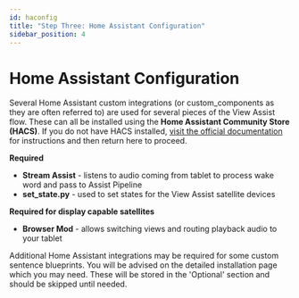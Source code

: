 ```yaml
---
id: haconfig
title: "Step Three: Home Assistant Configuration"
sidebar_position: 4
---
```


# Home Assistant Configuration
Several Home Assistant custom integrations (or custom_components as they are often referred to) are used for several pieces of the View Assist flow.  These can all be installed using the **Home Assistant Community Store (HACS)**.  If you do not have HACS installed, [visit the official documentation](https://hacs.xyz/docs/setup/prerequisites) for instructions and then return here to proceed.

**Required**

- **Stream Assist** - listens to audio coming from tablet to process wake word and pass to Assist Pipeline
- **set_state.py** - used to set states for the View Assist satellite devices

**Required for display capable satellites**
- **Browser Mod** - allows switching views and routing playback audio to your tablet

Additional Home Assistant integrations may be required for some custom sentence blueprints.  You will be advised on the detailed installation page which you may need.  These will be stored in the 'Optional' section and should be skipped until needed.
